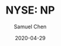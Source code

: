 ---
type: "report"
paper: "NP_Samuel_Chen.pdf"
author: "Samuel Chen"
company: "Neenah Inc."
date: "2020-04-29"
summary: "Neenah Inc. is a global paper and pulp company that produces various fine paper and packaging as well technical products in US and Europe. It consists of 8 wholly owned subsidiaries that operate as independent bodies that manufacture and sell products. "
title: "NYSE: NP"
---